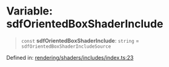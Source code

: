 # Variable: sdfOrientedBoxShaderInclude

> `const` **sdfOrientedBoxShaderInclude**: `string` = `sdfOrientedBoxShaderIncludeSource`

Defined in: [rendering/shaders/includes/index.ts:23](https://github.com/Forge-Game-Engine/Forge/blob/6a4c05c6b58848e53a4f2ca7d9cd2f9b6c10e5ac/src/rendering/shaders/includes/index.ts#L23)
